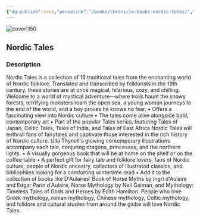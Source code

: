 ```yaml
---
{"dg-publish":true,"permalink":"/books/chronicle-books-nordic-tales/","title":"\"Nordic Tales\"","tags":["myth","Fantasy","short-story"]}
---
```




![cover|150](http://books.google.com/books/content?id=au-aDwAAQBAJ&printsec=frontcover&img=1&zoom=1&edge=curl&source=gbs_api)

## Nordic Tales

### Description

Nordic Tales is a collection of 16 traditional tales from the enchanting world of Nordic folklore. Translated and transcribed by folklorists in the 19th century, these stories are at once magical, hilarious, cozy, and chilling. Welcome to a world of mystical adventure—where trolls haunt the snowy forests, terrifying monsters roam the open sea, a young woman journeys to the end of the world, and a boy proves he knows no fear. • Offers a fascinating view into Nordic culture • The tales come alive alongside bold, contemporary art • Part of the popular Tales series, featuring Tales of Japan, Celtic Tales, Tales of India, and Tales of East Africa Nordic Tales will enthrall fans of fairytales and captivate those interested in the rich history of Nordic culture. Ulla Thynell's glowing contemporary illustrations accompany each tale, conjuring dragons, princesses, and the northern lights. • A visually gorgeous book that will be at home on the shelf or on the coffee table • A perfect gift for fairy tale and folklore lovers, fans of Nordic culture, people of Nordic ancestry, collectors of illustrated classics, and bibliophiles looking for a comforting wintertime read • Add it to the collection of books like D'Aulaires' Book of Norse Myths by Ingri d'Aulaire and Edgar Parin d'Aulaire, Norse Mythology by Neil Gaiman, and Mythology: Timeless Tales of Gods and Heroes by Edith Hamilton. People who love Greek mythology, roman mythology, Chinese mythology, Celtic mythology, and folklore and cultural studies from around the globe will love Nordic Tales.
```